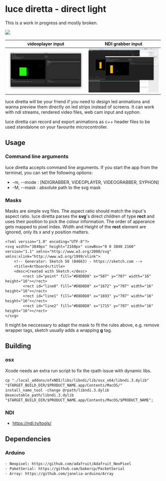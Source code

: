 # luce diretta - direct light
This is a work in progress and mostly broken.

![](docs/demo.gif)

videoplayer input            |  NDI grabber input
:-------------------------:|:-------------------------:
![](docs/ScreenshotVideoPlayer.png)  |  ![](docs/ScreenshotNDIGrabber.png)






luce diretta will be your friend if you need to design led animations and wanna preview them directly on led strips instead of screens.
It can work with ndi streams, rendered video files, web cam input and syphon. 

luce diretta can record and export animations as c++ header files to be used standalone on your favourite microcontroller. 

## Usage
### Command line arguments
luce diretta accepts command line arguments. If you start the app from the terminal, you can set the following options:
* -m, --mode : [NDIGRABBER, VIDEOPLAYER, VIDEOGRABBER, SYPHON]
* -M, --mask : absolute path to the svg mask

### Masks
Masks are simple svg files. The aspect ratio should match the input's aspect ratio.
luce diretta parses the **svg**'s direct children of type **rect** and uses their position to pick the colour information. The order of apperance gets mapped to pixel index. Width and Height of the **rect** element are ignored, only its x and y position matters.

```
<?xml version="1.0" encoding="UTF-8"?>
<svg width="3840px" height="2160px" viewBox="0 0 3840 2160" version="1.1" xmlns="http://www.w3.org/2000/svg" xmlns:xlink="http://www.w3.org/1999/xlink">
    <!-- Generator: Sketch 58 (84663) - https://sketch.com -->
    <title>Artboard</title>
    <desc>Created with Sketch.</desc>
        <rect id="point" fill="#D8D8D8" x="507" y="707" width="16" height="16"></rect>
        <rect id="line0" fill="#D8D8D8" x="1672" y="707" width="16" height="16"></rect>
        <rect id="line1" fill="#D8D8D8" x="1693" y="707" width="16" height="16"></rect>
        <rect id="line2" fill="#D8D8D8" x="1715" y="707" width="16" height="16"></rect>
</svg>
```

It might be neccessary to adapt the mask to fit the rules above, e.g. remove wrapper tags, sketch usually adds a wrapping **g** tag.
## Building
### osx
Xcode needs an extra run script to fix the rpath issue with dynamic libs. 

```
cp "./local_addons/ofxNDI/libs/libndi/lib/osx_x64/libndi.3.dylib"  "$TARGET_BUILD_DIR/$PRODUCT_NAME.app/Contents/MacOS/"
install_name_tool -change @rpath/libndi.3.dylib @executable_path/libndi.3.dylib "$TARGET_BUILD_DIR/$PRODUCT_NAME.app/Contents/MacOS/$PRODUCT_NAME";

```
### NDI 
- https://ndi.tv/tools/

## Dependencies
### Arduino
    - Neopixel: https://github.com/adafruit/Adafruit_NeoPixel
    - PaketSerial: https://github.com/bakercp/PacketSerial
    - Array: https://github.com/janelia-arduino/Array
